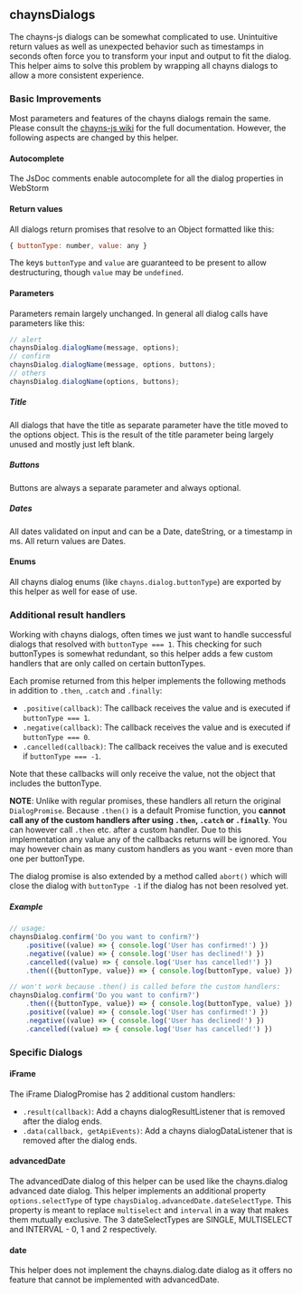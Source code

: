 ## chaynsDialogs
The chayns-js dialogs can be somewhat complicated to use.
Unintuitive return values as well as unexpected behavior such as timestamps in seconds often force you to transform your input and output to fit the dialog.
This helper aims to solve this problem by wrapping all chayns dialogs to allow a more consistent experience.

### Basic Improvements
Most parameters and features of the chayns dialogs remain the same. Please consult the [chayns-js wiki](https://github.com/TobitSoftware/chayns-js/wiki/Dialogs) for the full documentation.
However, the following aspects are changed by this helper.

#### Autocomplete
The JsDoc comments enable autocomplete for all the dialog properties in WebStorm

#### Return values
All dialogs return promises that resolve to an Object formatted like this:
```javascript
{ buttonType: number, value: any }
```
The keys `buttonType` and `value` are guaranteed to be present to allow destructuring, though `value` may be `undefined`.

#### Parameters
Parameters remain largely unchanged.
In general all dialog calls have parameters like this:
```javascript
// alert
chaynsDialog.dialogName(message, options);
// confirm
chaynsDialog.dialogName(message, options, buttons);
// others
chaynsDialog.dialogName(options, buttons);
```

##### Title
All dialogs that have the title as separate parameter have the title moved to the options object.
This is the result of the title parameter being largely unused and mostly just left blank.

##### Buttons
Buttons are always a separate parameter and always optional.

##### Dates
All dates validated on input and can be a Date, dateString, or a timestamp in ms.
All return values are Dates.

#### Enums
All chayns dialog enums (like `chayns.dialog.buttonType`) are exported by this helper as well for ease of use.

### Additional result handlers
Working with chayns dialogs, often times we just want to handle successful dialogs that resolved with `buttonType === 1`.
This checking for such buttonTypes is somewhat redundant, so this helper adds a few custom handlers that are only called on certain buttonTypes.

Each promise returned from this helper implements the following methods in addition to `.then`, `.catch` and `.finally`:
* `.positive(callback)`: The callback receives the value and is executed if `buttonType === 1`.
* `.negative(callback)`: The callback receives the value and is executed if `buttonType === 0`.
* `.cancelled(callback)`: The callback receives the value and is executed if `buttonType === -1`.

Note that these callbacks will only receive the value, not the object that includes the buttonType.

**NOTE**: Unlike with regular promises, these handlers all return the original `DialogPromise`.
Because `.then()` is a default Promise function, you **cannot call any of the custom handlers after using `.then`, `.catch` or `.finally`**.
You can however call `.then` etc. after a custom handler.
Due to this implementation any value any of the callbacks returns will be ignored.
You may however chain as many custom handlers as you want - even more than one per buttonType.

The dialog promise is also extended by a method called `abort()` which will close the dialog with `buttonType -1` if the dialog has not been resolved yet.

##### Example
```javascript
// usage:
chaynsDialog.confirm('Do you want to confirm?')
    .positive((value) => { console.log('User has confirmed!') })
    .negative((value) => { console.log('User has declined!') })
    .cancelled((value) => { console.log('User has cancelled!') })
    .then(({buttonType, value}) => { console.log(buttonType, value) })

// won't work because .then() is called before the custom handlers:
chaynsDialog.confirm('Do you want to confirm?')
    .then(({buttonType, value}) => { console.log(buttonType, value) })
    .positive((value) => { console.log('User has confirmed!') })
    .negative((value) => { console.log('User has declined!') })
    .cancelled((value) => { console.log('User has cancelled!') })
```

### Specific Dialogs

#### iFrame
The iFrame DialogPromise has 2 additional custom handlers:
* `.result(callback)`: Add a chayns dialogResultListener that is removed after the dialog ends.
* `.data(callback, getApiEvents)`: Add a chayns dialogDataListener that is removed after the dialog ends.

#### advancedDate
The advancedDate dialog of this helper can be used like the chayns.dialog advanced date dialog.
This helper implements an additional property `options.selectType` of type `chaysDialog.advancedDate.dateSelectType`.
This property is meant to replace `multiselect` and `interval` in a way that makes them mutually exclusive.
The 3 dateSelectTypes are SINGLE, MULTISELECT and INTERVAL - 0, 1 and 2 respectively.

#### date
This helper does not implement the chayns.dialog.date dialog as it offers no feature that cannot be implemented with advancedDate.
